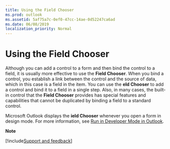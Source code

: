 ```yaml
---
title: Using the Field Chooser
ms.prod: outlook
ms.assetid: 5af75a7c-0ef0-47cc-14ae-0d52247ca6ad
ms.date: 06/08/2019
localization_priority: Normal
---
```



# Using the Field Chooser

Although you can add a control to a form and then bind the control to a field, it is usually more effective to use the **Field Chooser**. When you bind a control, you establish a link between the control and the source of data, which in this case is a field in the item. You can use the **eld Chooser** to add a control and bind it to a field in a single step. Also, in many cases, the built-in control that the **Field Chooser** provides has special features and capabilities that cannot be duplicated by binding a field to a standard control.

Microsoft Outlook displays the **ield Chooser** whenever you open a form in design mode. For more information, see [Run in Developer Mode in Outlook](../../How-to/Using-Visual-Basic-to-Customize-Outlook-Forms/run-in-developer-mode-in-outlook.md).

 **Note**

[!include[Support and feedback](~/includes/feedback-boilerplate.md)]
